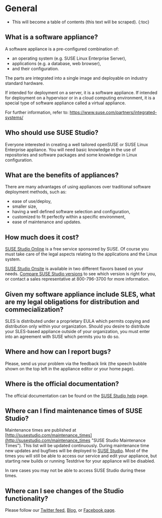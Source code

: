 # General

* This will become a table of contents (this text will be scraped).
{:toc}

## What is a software appliance?

A software appliance is a pre-configured combination of:

* an operating system (e.g. SUSE Linux Enterprise Server),
* applications (e.g. a database, web browser),
* and their configuration.

The parts are integrated into a single image and deployable on industry
standard hardware.

If intended for deployment on a server, it is a software
appliance. If intended for deployment on a hypervisor or in a
cloud computing environment, it is a special type of software appliance
called a virtual appliance.

For further information, refer to: https://www.suse.com/partners/integrated-systems/


## Who should use SUSE Studio?

Everyone interested in creating a well tailored openSUSE or SUSE
Linux Enterprise appliance. You will need basic knowledge in the use of
repositories and software packages and some knowledge in Linux
configuration.


## What are the benefits of appliances?

There are many advantages of using appliances over traditional software
deployment methods, such as:

* ease of use/deploy,
* smaller size,
* having a well defined software selection and configuration,
* customized to fit perfectly within a specific environment,
* ease of maintenance and updates.


## How much does it cost?

[SUSE Studio Online](http://susestudio.com/ "SUSE Studio") is a free service
sponsored by SUSE. Of course you must take care of the legal aspects relating to
the applications and the Linux system.

[SUSE Studio Onsite](https://www.suse.com/products/susestudio/ "SUSE Studio Onsite")
is available in two different flavors based on your needs.
[Compare SUSE Studio versions](https://www.suse.com/products/susestudio/features/susestudio-version-comparison.html)
to see which version is right for you, or contact a sales representative at 800-796-3700
for more information.


## Given my software appliance include SLES, what are my legal obligations for distribution and commecialization?

SLES is distributed under a proprietary EULA which permits copying
and distribution only within your organization. Should you desire to
distribute your SLES-based appliance outside of your organization, you
must enter into an agreement with SUSE which permits you to do so.


## Where and how can I report bugs?

Please, send us your problem via the feedback link (the speech bubble
shown on the top left in the appliance editor or your home page).


## Where is the official documentation?

The official documentation can be found on the [SUSE Studio
help](http://susestudio.com/help "SUSE Studio Help") page.


## Where can I find maintenance times of SUSE Studio?

Maintenance times are published at
[http://susestudio.com/maintenance_times](http://susestudio.com/maintenance_times "SUSE Studio Maintenance Times").
This list will be updated continuously.
During maintenance time new updates and bugfixes will be deployed to
[SUSE Studio](http://susestudio.com/ "SUSE Studio").
Most of the times you will still be able to access our service and edit
your appliance, but starting new builds or running Testdrive for your
appliance will be disabled.

In rare cases you may not be able to access SUSE Studio during these
times.


## Where can I see changes of the Studio functionality?

Please follow our [Twitter feed](http://twitter.com/susestudio/), 
[Blog](http://blog.susestudio.com/),
or [Facebook page](http://facebook.com/susestudio).
